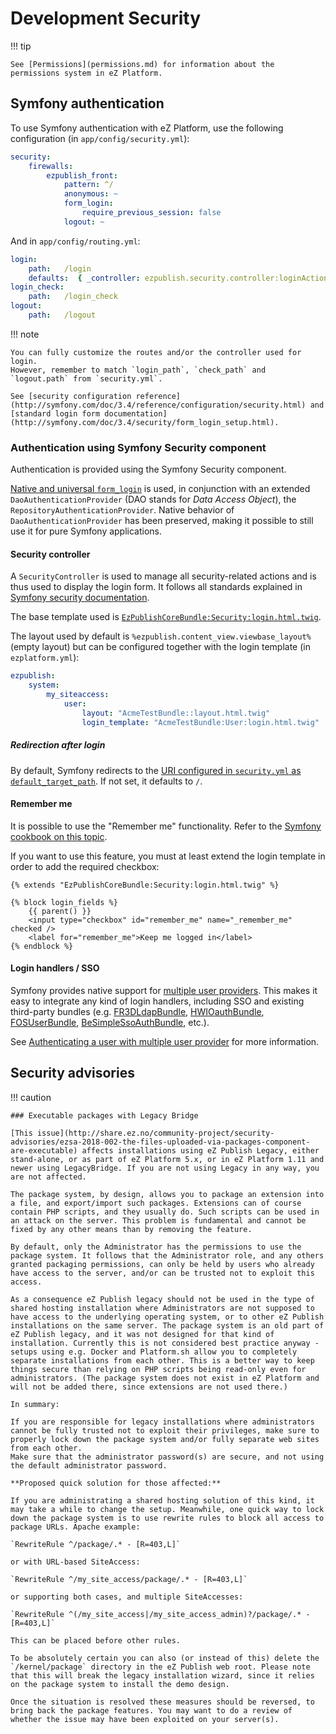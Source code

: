 # Development Security

!!! tip

    See [Permissions](permissions.md) for information about the permissions system in eZ Platform.

## Symfony authentication

To use Symfony authentication with eZ Platform, use the following configuration (in `app/config/security.yml`):

``` yaml
security:
    firewalls:
        ezpublish_front:
            pattern: ^/
            anonymous: ~
            form_login:
                require_previous_session: false
            logout: ~
```

And in `app/config/routing.yml`:

``` yaml
login:
    path:   /login
    defaults:  { _controller: ezpublish.security.controller:loginAction }
login_check:
    path:   /login_check
logout:
    path:   /logout
```

!!! note

    You can fully customize the routes and/or the controller used for login.
    However, remember to match `login_path`, `check_path` and `logout.path` from `security.yml`.

    See [security configuration reference](http://symfony.com/doc/3.4/reference/configuration/security.html) and [standard login form documentation](http://symfony.com/doc/3.4/security/form_login_setup.html).

### Authentication using Symfony Security component

Authentication is provided using the Symfony Security component.

[Native and universal `form_login`](http://symfony.com/doc/3.4/security/form_login_setup.html) is used, in conjunction with an extended `DaoAuthenticationProvider` (DAO stands for *Data Access Object*), the `RepositoryAuthenticationProvider`. Native behavior of `DaoAuthenticationProvider` has been preserved, making it possible to still use it for pure Symfony applications.

#### Security controller

A `SecurityController` is used to manage all security-related actions and is thus used to display the login form. It follows all standards explained in [Symfony security documentation](http://symfony.com/doc/3.4/security/form_login_setup.html).

The base template used is [`EzPublishCoreBundle:Security:login.html.twig`](https://github.com/ezsystems/ezpublish-kernel/blob/master/eZ/Bundle/EzPublishCoreBundle/Resources/views/Security/login.html.twig).

The layout used by default is `%ezpublish.content_view.viewbase_layout%` (empty layout) but can be configured together with the login template (in `ezplatform.yml`):

``` yaml
ezpublish:
    system:
        my_siteaccess:
            user:
                layout: "AcmeTestBundle::layout.html.twig"
                login_template: "AcmeTestBundle:User:login.html.twig"
```

##### Redirection after login

By default, Symfony redirects to the [URI configured in `security.yml` as `default_target_path`](http://symfony.com/doc/3.4/reference/configuration/security.html). If not set, it defaults to `/`.

#### Remember me

It is possible to use the "Remember me" functionality.
Refer to the [Symfony cookbook on this topic](http://symfony.com/doc/3.4/security/remember_me.html).

If you want to use this feature, you must at least extend the login template in order to add the required checkbox:

``` html+twig
{% extends "EzPublishCoreBundle:Security:login.html.twig" %}

{% block login_fields %}
    {{ parent() }}
    <input type="checkbox" id="remember_me" name="_remember_me" checked />
    <label for="remember_me">Keep me logged in</label>
{% endblock %}
```

#### Login handlers / SSO

Symfony provides native support for [multiple user providers](https://symfony.com/doc/3.4/security/multiple_user_providers.html). This makes it easy to integrate any kind of login handlers, including SSO and existing third-party bundles (e.g. [FR3DLdapBundle](https://github.com/Maks3w/FR3DLdapBundle), [HWIOauthBundle](https://github.com/hwi/HWIOAuthBundle), [FOSUserBundle](https://github.com/FriendsOfSymfony/FOSUserBundle), [BeSimpleSsoAuthBundle](http://github.com/BeSimple/BeSimpleSsoAuthBundle), etc.).

See [Authenticating a user with multiple user provider](../cookbook/authenticating_a_user_with_multiple_user_providers.md) for more information.

## Security advisories

!!! caution

    ### Executable packages with Legacy Bridge

    [This issue](http://share.ez.no/community-project/security-advisories/ezsa-2018-002-the-files-uploaded-via-packages-component-are-executable) affects installations using eZ Publish Legacy, either stand-alone, or as part of eZ Platform 5.x, or in eZ Platform 1.11 and newer using LegacyBridge. If you are not using Legacy in any way, you are not affected.

    The package system, by design, allows you to package an extension into a file, and export/import such packages. Extensions can of course contain PHP scripts, and they usually do. Such scripts can be used in an attack on the server. This problem is fundamental and cannot be fixed by any other means than by removing the feature.

    By default, only the Administrator has the permissions to use the package system. It follows that the Administrator role, and any others granted packaging permissions, can only be held by users who already have access to the server, and/or can be trusted not to exploit this access.

    As a consequence eZ Publish legacy should not be used in the type of shared hosting installation where Administrators are not supposed to have access to the underlying operating system, or to other eZ Publish installations on the same server. The package system is an old part of eZ Publish legacy, and it was not designed for that kind of installation. Currently this is not considered best practice anyway - setups using e.g. Docker and Platform.sh allow you to completely separate installations from each other. This is a better way to keep things secure than relying on PHP scripts being read-only even for administrators. (The package system does not exist in eZ Platform and will not be added there, since extensions are not used there.)

    In summary:

    If you are responsible for legacy installations where administrators cannot be fully trusted not to exploit their privileges, make sure to properly lock down the package system and/or fully separate web sites from each other.
    Make sure that the administrator password(s) are secure, and not using the default administrator password.

    **Proposed quick solution for those affected:**

    If you are administrating a shared hosting solution of this kind, it may take a while to change the setup. Meanwhile, one quick way to lock down the package system is to use rewrite rules to block all access to package URLs. Apache example:

    `RewriteRule ^/package/.* - [R=403,L]`

    or with URL-based SiteAccess:

    `RewriteRule ^/my_site_access/package/.* - [R=403,L]`

    or supporting both cases, and multiple SiteAccesses:

    `RewriteRule ^(/my_site_access|/my_site_access_admin)?/package/.* - [R=403,L]`

    This can be placed before other rules.

    To be absolutely certain you can also (or instead of this) delete the `/kernel/package` directory in the eZ Publish web root. Please note that this will break the legacy installation wizard, since it relies on the package system to install the demo design.

    Once the situation is resolved these measures should be reversed, to bring back the package features. You may want to do a review of whether the issue may have been exploited on your server(s).
